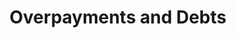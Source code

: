 ---
title: Overpayments and Debts
display_title: Overpayments and Debts
href: https://www.benefits.va.gov/gibill/resources/education_resources/debt_info.asp
target: _blank
order: 4
spoke: More Resources
---